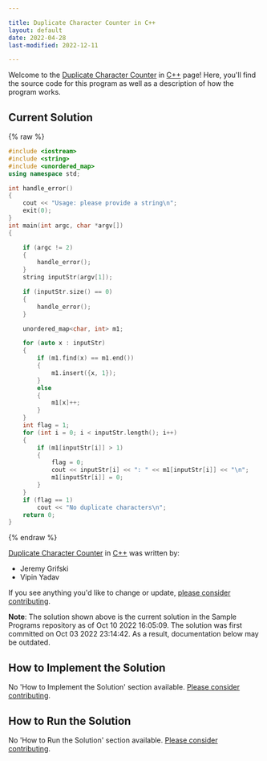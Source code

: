 ```yaml
---

title: Duplicate Character Counter in C++
layout: default
date: 2022-04-28
last-modified: 2022-12-11

---
```


Welcome to the [Duplicate Character Counter](https://sampleprograms.io/projects/duplicate-character-counter) in [C++](https://sampleprograms.io/languages/c-plus-plus) page! Here, you'll find the source code for this program as well as a description of how the program works.

## Current Solution

{% raw %}

```c++
#include <iostream>
#include <string>
#include <unordered_map>
using namespace std;

int handle_error()
{
    cout << "Usage: please provide a string\n";
    exit(0);
}
int main(int argc, char *argv[])
{

    if (argc != 2)
    {
        handle_error();
    }
    string inputStr(argv[1]);

    if (inputStr.size() == 0)
    {
        handle_error();
    }

    unordered_map<char, int> m1;

    for (auto x : inputStr)
    {
        if (m1.find(x) == m1.end())
        {
            m1.insert({x, 1});
        }
        else
        {
            m1[x]++;
        }
    }
    int flag = 1;
    for (int i = 0; i < inputStr.length(); i++)
    {
        if (m1[inputStr[i]] > 1)
        {
            flag = 0;
            cout << inputStr[i] << ": " << m1[inputStr[i]] << "\n";
            m1[inputStr[i]] = 0;
        }
    }
    if (flag == 1)
        cout << "No duplicate characters\n";
    return 0;
}
```

{% endraw %}

[Duplicate Character Counter](https://sampleprograms.io/projects/duplicate-character-counter) in [C++](https://sampleprograms.io/languages/c-plus-plus) was written by:

- Jeremy Grifski
- Vipin Yadav

If you see anything you'd like to change or update, [please consider contributing](https://github.com/TheRenegadeCoder/sample-programs).

**Note**: The solution shown above is the current solution in the Sample Programs repository as of Oct 10 2022 16:05:09. The solution was first committed on Oct 03 2022 23:14:42. As a result, documentation below may be outdated.

## How to Implement the Solution

No 'How to Implement the Solution' section available. [Please consider contributing](https://github.com/TheRenegadeCoder/sample-programs-website).

## How to Run the Solution

No 'How to Run the Solution' section available. [Please consider contributing](https://github.com/TheRenegadeCoder/sample-programs-website).